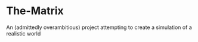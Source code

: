 # The-Matrix
An (admittedly overambitious) project attempting to create a simulation of a realistic world
